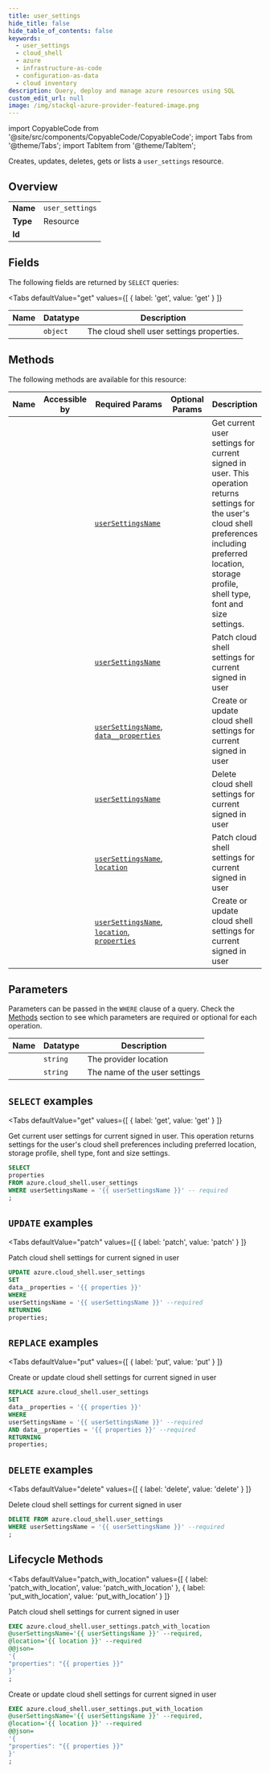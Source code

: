 ```yaml
--- 
title: user_settings
hide_title: false
hide_table_of_contents: false
keywords:
  - user_settings
  - cloud_shell
  - azure
  - infrastructure-as-code
  - configuration-as-data
  - cloud inventory
description: Query, deploy and manage azure resources using SQL
custom_edit_url: null
image: /img/stackql-azure-provider-featured-image.png
---
```


import CopyableCode from '@site/src/components/CopyableCode/CopyableCode';
import Tabs from '@theme/Tabs';
import TabItem from '@theme/TabItem';

Creates, updates, deletes, gets or lists a <code>user_settings</code> resource.

## Overview
<table><tbody>
<tr><td><b>Name</b></td><td><code>user_settings</code></td></tr>
<tr><td><b>Type</b></td><td>Resource</td></tr>
<tr><td><b>Id</b></td><td><CopyableCode code="azure.cloud_shell.user_settings" /></td></tr>
</tbody></table>

## Fields

The following fields are returned by `SELECT` queries:

<Tabs
    defaultValue="get"
    values={[
        { label: 'get', value: 'get' }
    ]}
>
<TabItem value="get">

<table>
<thead>
    <tr>
    <th>Name</th>
    <th>Datatype</th>
    <th>Description</th>
    </tr>
</thead>
<tbody>
<tr>
    <td><CopyableCode code="properties" /></td>
    <td><code>object</code></td>
    <td>The cloud shell user settings properties.</td>
</tr>
</tbody>
</table>
</TabItem>
</Tabs>

## Methods

The following methods are available for this resource:

<table>
<thead>
    <tr>
    <th>Name</th>
    <th>Accessible by</th>
    <th>Required Params</th>
    <th>Optional Params</th>
    <th>Description</th>
    </tr>
</thead>
<tbody>
<tr>
    <td><a href="#get"><CopyableCode code="get" /></a></td>
    <td><CopyableCode code="select" /></td>
    <td><a href="#parameter-userSettingsName"><code>userSettingsName</code></a></td>
    <td></td>
    <td>Get current user settings for current signed in user. This operation returns settings for the user's cloud shell preferences including preferred location, storage profile, shell type, font and size settings.</td>
</tr>
<tr>
    <td><a href="#patch"><CopyableCode code="patch" /></a></td>
    <td><CopyableCode code="update" /></td>
    <td><a href="#parameter-userSettingsName"><code>userSettingsName</code></a></td>
    <td></td>
    <td>Patch cloud shell settings for current signed in user</td>
</tr>
<tr>
    <td><a href="#put"><CopyableCode code="put" /></a></td>
    <td><CopyableCode code="replace" /></td>
    <td><a href="#parameter-userSettingsName"><code>userSettingsName</code></a>, <a href="#parameter-data__properties"><code>data__properties</code></a></td>
    <td></td>
    <td>Create or update cloud shell settings for current signed in user</td>
</tr>
<tr>
    <td><a href="#delete"><CopyableCode code="delete" /></a></td>
    <td><CopyableCode code="delete" /></td>
    <td><a href="#parameter-userSettingsName"><code>userSettingsName</code></a></td>
    <td></td>
    <td>Delete cloud shell settings for current signed in user</td>
</tr>
<tr>
    <td><a href="#patch_with_location"><CopyableCode code="patch_with_location" /></a></td>
    <td><CopyableCode code="exec" /></td>
    <td><a href="#parameter-userSettingsName"><code>userSettingsName</code></a>, <a href="#parameter-location"><code>location</code></a></td>
    <td></td>
    <td>Patch cloud shell settings for current signed in user</td>
</tr>
<tr>
    <td><a href="#put_with_location"><CopyableCode code="put_with_location" /></a></td>
    <td><CopyableCode code="exec" /></td>
    <td><a href="#parameter-userSettingsName"><code>userSettingsName</code></a>, <a href="#parameter-location"><code>location</code></a>, <a href="#parameter-properties"><code>properties</code></a></td>
    <td></td>
    <td>Create or update cloud shell settings for current signed in user</td>
</tr>
</tbody>
</table>

## Parameters

Parameters can be passed in the `WHERE` clause of a query. Check the [Methods](#methods) section to see which parameters are required or optional for each operation.

<table>
<thead>
    <tr>
    <th>Name</th>
    <th>Datatype</th>
    <th>Description</th>
    </tr>
</thead>
<tbody>
<tr id="parameter-location">
    <td><CopyableCode code="location" /></td>
    <td><code>string</code></td>
    <td>The provider location</td>
</tr>
<tr id="parameter-userSettingsName">
    <td><CopyableCode code="userSettingsName" /></td>
    <td><code>string</code></td>
    <td>The name of the user settings</td>
</tr>
</tbody>
</table>

## `SELECT` examples

<Tabs
    defaultValue="get"
    values={[
        { label: 'get', value: 'get' }
    ]}
>
<TabItem value="get">

Get current user settings for current signed in user. This operation returns settings for the user's cloud shell preferences including preferred location, storage profile, shell type, font and size settings.

```sql
SELECT
properties
FROM azure.cloud_shell.user_settings
WHERE userSettingsName = '{{ userSettingsName }}' -- required
;
```
</TabItem>
</Tabs>


## `UPDATE` examples

<Tabs
    defaultValue="patch"
    values={[
        { label: 'patch', value: 'patch' }
    ]}
>
<TabItem value="patch">

Patch cloud shell settings for current signed in user

```sql
UPDATE azure.cloud_shell.user_settings
SET 
data__properties = '{{ properties }}'
WHERE 
userSettingsName = '{{ userSettingsName }}' --required
RETURNING
properties;
```
</TabItem>
</Tabs>


## `REPLACE` examples

<Tabs
    defaultValue="put"
    values={[
        { label: 'put', value: 'put' }
    ]}
>
<TabItem value="put">

Create or update cloud shell settings for current signed in user

```sql
REPLACE azure.cloud_shell.user_settings
SET 
data__properties = '{{ properties }}'
WHERE 
userSettingsName = '{{ userSettingsName }}' --required
AND data__properties = '{{ properties }}' --required
RETURNING
properties;
```
</TabItem>
</Tabs>


## `DELETE` examples

<Tabs
    defaultValue="delete"
    values={[
        { label: 'delete', value: 'delete' }
    ]}
>
<TabItem value="delete">

Delete cloud shell settings for current signed in user

```sql
DELETE FROM azure.cloud_shell.user_settings
WHERE userSettingsName = '{{ userSettingsName }}' --required
;
```
</TabItem>
</Tabs>


## Lifecycle Methods

<Tabs
    defaultValue="patch_with_location"
    values={[
        { label: 'patch_with_location', value: 'patch_with_location' },
        { label: 'put_with_location', value: 'put_with_location' }
    ]}
>
<TabItem value="patch_with_location">

Patch cloud shell settings for current signed in user

```sql
EXEC azure.cloud_shell.user_settings.patch_with_location 
@userSettingsName='{{ userSettingsName }}' --required, 
@location='{{ location }}' --required 
@@json=
'{
"properties": "{{ properties }}"
}'
;
```
</TabItem>
<TabItem value="put_with_location">

Create or update cloud shell settings for current signed in user

```sql
EXEC azure.cloud_shell.user_settings.put_with_location 
@userSettingsName='{{ userSettingsName }}' --required, 
@location='{{ location }}' --required 
@@json=
'{
"properties": "{{ properties }}"
}'
;
```
</TabItem>
</Tabs>
